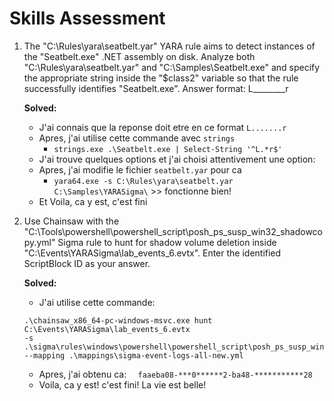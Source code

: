 # Skills Assessment

1.  The "C:\Rules\yara\seatbelt.yar" YARA rule aims to detect instances of the "Seatbelt.exe" .NET assembly on disk.
    Analyze both "C:\Rules\yara\seatbelt.yar" and "C:\Samples\Seatbelt.exe" and
    specify the appropriate string inside the "$class2" variable so that the rule successfully identifies
    "Seatbelt.exe". Answer format: L________r

    **Solved:**

    - J'ai connais que la reponse doit etre en ce format `L.......r`
    - Apres, j'ai utilise cette commande avec `strings`
        - `strings.exe .\Seatbelt.exe | Select-String '^L.*r$'`
    - J'ai trouve quelques options et j'ai choisi attentivement une option:
    - Apres, j'ai modifie le fichier `seatbelt.yar` pour ca
        - `yara64.exe -s C:\Rules\yara\seatbelt.yar C:\Samples\YARASigma\` >> fonctionne bien!
    - Et Voila, ca y est, c'est fini

2.  Use Chainsaw with the "C:\Tools\powershell\powershell_script\posh_ps_susp_win32_shadowcopy.yml"
    Sigma rule to hunt for shadow volume deletion inside "C:\Events\YARASigma\lab_events_6.evtx".
    Enter the identified ScriptBlock ID as your answer.

    **Solved:**
    - J'ai utilise cette commande:
    ```code
    .\chainsaw_x86_64-pc-windows-msvc.exe hunt C:\Events\YARASigma\lab_events_6.evtx
    -s .\sigma\rules\windows\powershell\powershell_script\posh_ps_susp_win32_shadowcopy.yml
    --mapping .\mappings\sigma-event-logs-all-new.yml
    ```
    - Apres, j'ai obtenu ca: `  faaeba08-***0******2-ba48-***********28`
    - Voila, ca y est! c'est fini! La vie est belle!

